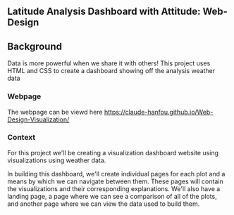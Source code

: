 ## Latitude Analysis Dashboard with Attitude: Web-Design

## Background
Data is more powerful when we share it with others! This project uses HTML and CSS to create a dashboard showing off the analysis weather data
### Webpage
The webpage can be viewd here https://claude-hanfou.github.io/Web-Design-Visualization/


### Context 
For this project we'll be creating a visualization dashboard website using visualizations using weather data.

In building this dashboard, we'll create individual pages for each plot and a means by which we can navigate between them. These pages will contain the visualizations and their corresponding explanations. We'll also have a landing page, a page where we can see a comparison of all of the plots, and another page where we can view the data used to build them.

